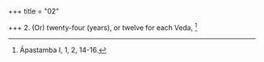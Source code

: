 +++
title = "02"

+++
2. (Or) twenty-four (years), or twelve for each Veda, [^2] 


[^2]:  Āpastamba I, 1, 2, 14-16.
